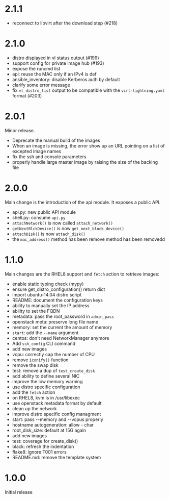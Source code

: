 # 2.1.1

- reconnect to libvirt after the download step (#218)

# 2.1.0

- distro displayed in vl status output (#199)
- support config for private image hub (#193)
- expose the runcmd list
- api: reuse the MAC only if an IPv4 is def
- ansible_inventory: disable Kerberos auth by default
- clarify some error message
- fix `vl distro_list` output to be compatible with the `virt-lightning.yaml` format (#203)

# 2.0.1

Minor release.

- Deprecate the manual build of the images
- When an image is missing, the error show up an URL pointing on a list of
  excepted image names
- fix the ssh and console parameters
- properly handle large master image by raising the size of the backing file

# 2.0.0

Main change is the introduction of the api module. It exposes a public API.

- api.py: new public API module
- shell.py: consume `api.py`
- `attachNetwork()` is now called `attach_network()`
- `getNextBlckDevice()` is now `get_next_block_device()`
- `attachDisk()` is now `attach_disk()`
- the `mac_address()` method has been remove method has been removedd

# 1.1.0

Main changes are the RHEL8 support and `fetch` action to retrieve images:

- enable static typing check (mypy)
- ensure get_distro_configuration() return dict
- import ubuntu-14.04 distro script
- README: document the configuration keys
- ability to manually set the IP address
- ability to set the FQDN
- metadata: pass the root_password in `admin_pass`
- openstack meta: preserve long file name
- memory: set the current the amount of memory
- `start`: add the `--name` argument
- centos: don't need NetworkManager anymore
- Add `ssh_config` CLI command
- add new images
- vcpu: correctly cap the number of CPU
- remove `iconify()` function
- remove the swap disk
- test: remove a dup of `test_create_disk`
- add ability to define several NIC
- improve the low memory warning
- use distro specific configuration
- add the `fetch` action
- on RHEL8, kvm is in /usr/libexec
- use openstack metadata format by default
- clean up the network
- improve distro specific config managment
- start: pass --memory and --vcpus properly
- hostname autogeneration: allow - char
- root_disk_size: default at 15G again
- add new images
- test: coverage for create_disk()
- black: refresh the indentation
- flake8: ignore T001 errors
- README.md: remove the template system

# 1.0.0

Initial release
